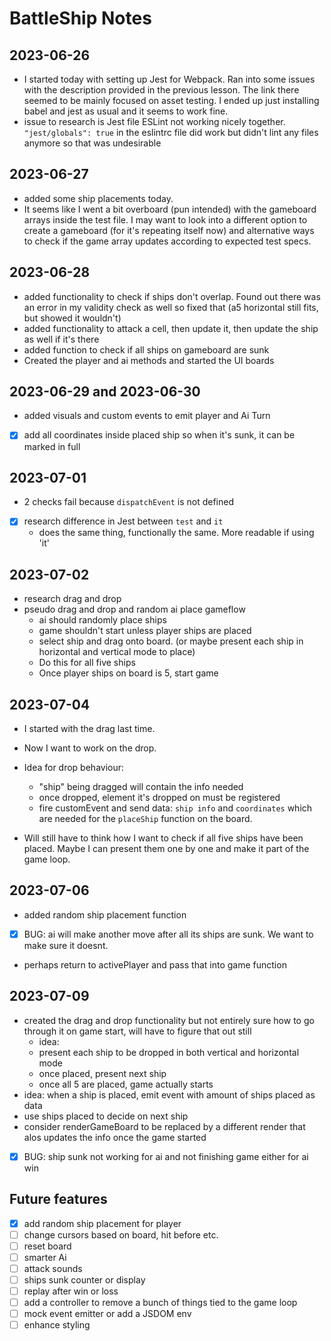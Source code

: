 # BattleShip Notes

## 2023-06-26
- I started today with setting up Jest for Webpack. Ran into some issues with the description provided in the previous lesson. The link there seemed to be mainly focused on asset testing. I ended up just installing babel and jest as usual and it seems to work fine.
- issue to research is Jest file ESLint not working nicely together. `"jest/globals": true` in the eslintrc file did work but didn't lint any files anymore so that was undesirable

## 2023-06-27
- added some ship placements today.
- It seems like I went a bit overboard (pun intended) with the gameboard arrays inside the test file. I may want to look into a different option to create a gameboard (for it's repeating itself now) and alternative ways to check if the game array updates according to expected test specs.

## 2023-06-28
- added functionality to check if ships don't overlap. Found out there was an error in my validity check as well so fixed that (a5 horizontal still fits, but showed it wouldn't)
- added functionality to attack a cell, then update it, then update the ship as well if it's there
- added function to check if all ships on gameboard are sunk
- Created the player and ai methods and started the UI boards

## 2023-06-29 and 2023-06-30
- added visuals and custom events to emit player and Ai Turn
- [x] add all coordinates inside placed ship so when it's sunk, it can be marked in full

## 2023-07-01
- 2 checks fail because `dispatchEvent` is not defined
- [x] research difference in Jest between `test` and `it`
  - does the same thing, functionally the same. More readable if using 'it'

## 2023-07-02
- research drag and drop
- pseudo drag and drop and random ai place gameflow
  - ai should randomly place ships
  - game shouldn't start unless player ships are placed
  - select ship and drag onto board. (or maybe present each ship in horizontal and vertical mode to place)
  - Do this for all five ships
  - Once player ships on board is 5, start game

## 2023-07-04
- I started with the drag last time.
- Now I want to work on the drop.
- Idea for drop behaviour:
  - "ship" being dragged will contain the info needed
  - once dropped, element it's dropped on must be registered
  - fire customEvent and send data: `ship info` and `coordinates` which are needed for the `placeShip` function on the board.

- Will still have to think how I want to check if all five ships have been placed. Maybe I can present them one by one and make it part of the game loop. 

<!-- article I found that might be useful tomorrow: https://ralzohairi.medium.com/how-to-drag-drop-html-elements-and-files-using-javascript-d31d15279369 -->

## 2023-07-06
- added random ship placement function
- [x] BUG: ai will make another move after all its ships are sunk. We want to make sure it doesnt.
- perhaps return to activePlayer and pass that into game function

## 2023-07-09
- created the drag and drop functionality but not entirely sure how to go through it on game start, will have to figure that out still
  - idea:
  - present each ship to be dropped in both vertical and horizontal mode
  - once placed, present next ship
  - once all 5 are placed, game actually starts
- idea: when a ship is placed, emit event with amount of ships placed as data
- use ships placed to decide on next ship
- consider renderGameBoard to be replaced by a different render that alos updates the info once the game started
- [x] BUG: ship sunk not working for ai and not finishing game either for ai win 

## Future features
- [x] add random ship placement for player
- [ ] change cursors based on board, hit before etc.
- [ ] reset board
- [ ] smarter Ai
- [ ] attack sounds
- [ ] ships sunk counter or display
- [ ] replay after win or loss
- [ ] add a controller to remove a bunch of things tied to the game loop
- [ ] mock event emitter or add a JSDOM env
- [ ] enhance styling